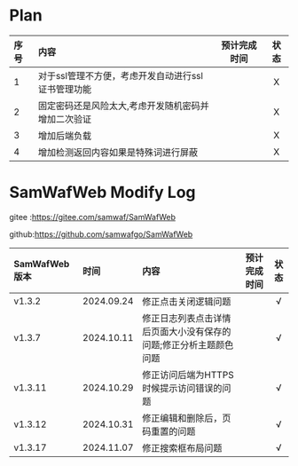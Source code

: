 # Plan 

| 序号 | 内容                           | 预计完成时间 | 状态 |
|:---|:-----------------------------|:------:|:--:|
| 1  | 对于ssl管理不方便，考虑开发自动进行ssl证书管理功能 |       | X  |
| 2  | 固定密码还是风险太大,考虑开发随机密码并增加二次验证   |       | X  |
| 3  | 增加后端负载                       |       | X  |
| 4  | 增加检测返回内容如果是特殊词进行屏蔽           |       | X  |

# SamWafWeb  Modify Log

gitee :https://gitee.com/samwaf/SamWafWeb

github:https://github.com/samwafgo/SamWafWeb

| SamWafWeb版本 | 时间         | 内容                                | 预计完成时间 | 状态 |
|:------------|:-----------|:----------------------------------|:------:|:--:|
| v1.3.2      | 2024.09.24 | 修正点击关闭逻辑问题                        |       | √  |
| v1.3.7      | 2024.10.11 | 修正日志列表点击详情后页面大小没有保存的问题;修正分析主题颜色问题 |       | √  |
| v1.3.11     | 2024.10.29 | 修正访问后端为HTTPS时候提示访问错误的问题           |       | √  |
| v1.3.12     | 2024.10.31 | 修正编辑和删除后，页码重置的问题                  |       | √  |
| v1.3.17     | 2024.11.07 | 修正搜索框布局问题                         |       | √  |